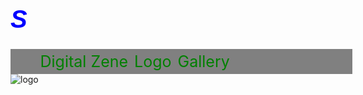 <!DOCTYPE html>
<html>
<head>
	<title>Intro to new Media Stepan</title>
	<meta charset="utf-8">
  <style>
	  *{
	padding: 0;
	margin: 0;
}
h1{
	color: blue;
	font-size: 40px;
	font-style: italic;
	font-family: Arial;
}
.nav{
	display: inline-flex;
	font-size: 25px;
	width: 100%;
	background-color: gray;
}
.nav li{
margin:5px;
list-style-type: none;
}
a{
	text-decoration: none;
	color: green;
	  }
  </style>
</head>
<body>
	<h1>S</h1>
	<div class="navbar">
		<ul class="nav">
			<li><a href="Magazine Stepan Grigoryan.pdf">Digital Zene</a></li>
			<li><a href= title="">Logo</a></li>
			<li><a href= title="gallery">Gallery</a></li>
		</ul>
    </div>
    <div class="photos6">
    	<img src="logo.jpg" alt="logo"  >	 	
    </div>
 

</body>
</html>
